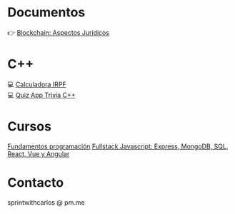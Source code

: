 # Documentos

&#128073; [Blockchain: Aspectos Jurídicos](https://SprintWithCarlos.github.io/courses/blockchain-juridico/)

# C++
💻 [Calculadora IRPF](https://gist.github.com/cmarchena/0a19ea91c0a7fd4d2d31ee49168412cd)<br/>
💻 [Quiz App Trivia C++](https://gist.github.com/cmarchena/7c75d6755b3211661f9e272dce14ede9)

# Cursos
[Fundamentos programación](https://github.com/SprintWithCarlos/coding-classes/tree/master/modulos/coding-101)
[Fullstack Javascript: Express, MongoDB, SQL, React, Vue y Angular](https://github.com/SprintWithCarlos/coding-classes)

# Contacto
sprintwithcarlos @ pm.me

